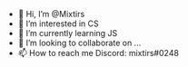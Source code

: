 - 👋 Hi, I’m @Mixtirs
- 👀 I’m interested in CS
- 🌱 I’m currently learning JS
- 💞️ I’m looking to collaborate on ...
- 📫 How to reach me Discord: mixtirs#0248

<!---
Mixtirs/Mixtirs is a ✨ special ✨ repository because its `README.md` (this file) appears on your GitHub profile.
You can click the Preview link to take a look at your changes.
--->
